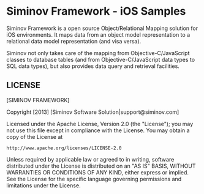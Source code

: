 Siminov Framework - iOS Samples
===================================================

Siminov Framework is a open source Object/Relational Mapping solution for iOS environments. It maps data from an object model representation to a relational data model representation (and visa versa). 

Siminov not only takes care of the mapping from Objective-C/JavaScript classes to database tables (and from Objective-C/JavaScript data types to SQL data types), but also provides data query and retrieval facilities. 


LICENSE
-------

 
 [SIMINOV FRAMEWORK]
 <p>
 Copyright [2013] [Siminov Software Solution|support@siminov.com]
 
 Licensed under the Apache License, Version 2.0 (the "License");
 you may not use this file except in compliance with the License.
 You may obtain a copy of the License at
 
    http://www.apache.org/licenses/LICENSE-2.0
 
 Unless required by applicable law or agreed to in writing, software
 distributed under the License is distributed on an "AS IS" BASIS,
 WITHOUT WARRANTIES OR CONDITIONS OF ANY KIND, either express or implied.
 See the License for the specific language governing permissions and
 limitations under the License.

